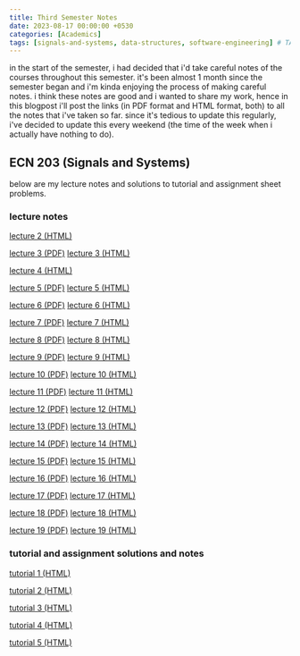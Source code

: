 ```yaml
---
title: Third Semester Notes
date: 2023-08-17 00:00:00 +0530
categories: [Academics]
tags: [signals-and-systems, data-structures, software-engineering] # TAG names should always be lowercase
---
```


in the start of the semester, i had decided that i'd take careful notes of the courses throughout this semester. it's been almost 1 month since the semester began and i'm kinda enjoying the process of making careful notes. i think these notes are good and i wanted to share my work, hence in this blogpost i'll post the links (in PDF format and HTML format, both) to all the notes that i've taken so far. since it's tedious to update this regularly, i've decided to update this every weekend (the time of the week when i actually have nothing to do). 
## ECN 203 (Signals and Systems)
below are my lecture notes and solutions to tutorial and assignment sheet problems.
### lecture notes

 <a href="https://raw.githack.com/MmukulKhedekar/ECN-203/main/notes/lecture2/lecture%202%20(20%207%202023)%20267565cb4f334348b48c141e6aa1da8b.html"> lecture 2 (HTML)</a>

<a href="https://docs.google.com/viewer?url=https://raw.githubusercontent.com/MmukulKhedekar/ECN-203/main/notes/lecture3.pdf">lecture 3 (PDF)</a> <a href="https://raw.githack.com/MmukulKhedekar/ECN-203/main/notes/lecture3/lecture%203%20(24%207%202023)%201984168e42aa453684c3a093287cc6b1.html"> lecture 3 (HTML)</a>

 <a href="https://raw.githack.com/MmukulKhedekar/ECN-203/main/notes/lecture4/lecture%204%20(25%207%202023)%20f4e38ab67e79447683e52cea7b0b1e45.html"> lecture 4 (HTML)</a>

<a href="https://docs.google.com/viewer?url=https://raw.githubusercontent.com/MmukulKhedekar/ECN-203/main/notes/lecture3=5.pdf">lecture 5 (PDF)</a> <a href="https://raw.githack.com/MmukulKhedekar/ECN-203/main/notes/lecture5/lecture%205%20(27%207%202023)%2076f1a5bea88e48cc8c5c5023522d6b80.html"> lecture 5 (HTML)</a>

<a href="https://docs.google.com/viewer?url=https://raw.githubusercontent.com/MmukulKhedekar/ECN-203/main/notes/lecture6.pdf">lecture 6 (PDF)</a> <a href="https://raw.githack.com/MmukulKhedekar/ECN-203/main/notes/lecture6/lecture%206%20(1%208%202023)%203bb55a8c5b94425a8c9233ed2567be7d.html"> lecture 6 (HTML)</a>

<a href="https://docs.google.com/viewer?url=https://raw.githubusercontent.com/MmukulKhedekar/ECN-203/main/notes/lecture7.pdf">lecture 7 (PDF)</a> <a href="https://raw.githack.com/MmukulKhedekar/ECN-203/main/notes/lecture7/lecture%207%20(7%208%202023)%2069528b7f3d95421e8c5f368f212b23f3.html"> lecture 7 (HTML)</a>

<a href="https://docs.google.com/viewer?url=https://raw.githubusercontent.com/MmukulKhedekar/ECN-203/main/notes/lecture8.pdf">lecture 8 (PDF)</a> <a href="https://raw.githack.com/MmukulKhedekar/ECN-203/main/notes/lecture8/lecture%208%20(7%208%202023)%2022355b8c07ed4d3484a2b5c05b9a2d6d.html"> lecture 8 (HTML)</a>

<a href="https://docs.google.com/viewer?url=https://raw.githubusercontent.com/MmukulKhedekar/ECN-203/main/notes/lecture9.pdf">lecture 9 (PDF)</a> <a href="https://raw.githack.com/MmukulKhedekar/ECN-203/main/notes/lecture9/lecture%209%20(8%208%202023)%20ba41a8dda7c2440aa2d799e424b80981.html"> lecture 9 (HTML)</a>

<a href="https://docs.google.com/viewer?url=https://raw.githubusercontent.com/MmukulKhedekar/ECN-203/main/notes/lecture10.pdf">lecture 10 (PDF)</a> <a href="https://raw.githack.com/MmukulKhedekar/ECN-203/main/notes/lecture10/lecture%2010%20(10%208%202023)%20173b6615228145549c311ba7f6fa484b.html"> lecture 10 (HTML)</a>

<a href="https://docs.google.com/viewer?url=https://raw.githubusercontent.com/MmukulKhedekar/ECN-203/main/notes/lecture11.pdf">lecture 11 (PDF)</a> <a href="https://raw.githack.com/MmukulKhedekar/ECN-203/main/notes/lecture11/lecture%2011%20(11%208%202023)%20a354a5bdf5d4488fa5f53298415216cb.html"> lecture 11 (HTML)</a>

<a href="https://docs.google.com/viewer?url=https://raw.githubusercontent.com/MmukulKhedekar/ECN-203/main/notes/lecture12.pdf">lecture 12 (PDF)</a> <a href="https://raw.githack.com/MmukulKhedekar/ECN-203/main/notes/lecture12/lecture%2012%20(14%208%202023)%20bf287c329f7d4e9080135377031d1050.html"> lecture 12 (HTML)</a>

<a href="https://docs.google.com/viewer?url=https://raw.githubusercontent.com/MmukulKhedekar/ECN-203/main/notes/lecture13.pdf">lecture 13 (PDF)</a> <a href="https://raw.githack.com/MmukulKhedekar/ECN-203/main/notes/lecture13/lecture%2013%20(17%208%202023)%20259eaf223bad4adfa0088cf0eaa195cd.html"> lecture 13 (HTML)</a>

<a href="https://docs.google.com/viewer?url=https://raw.githubusercontent.com/MmukulKhedekar/ECN-203/main/notes/lecture14.pdf">lecture 14 (PDF)</a> <a href="https://raw.githack.com/MmukulKhedekar/ECN-203/main/notes/lecture14/lecture%2014%20(21%208%202023)%20812fc0931c4a4fd2bedf9dca4ee0e3af.html"> lecture 14 (HTML)</a>

<a href="https://docs.google.com/viewer?url=https://raw.githubusercontent.com/MmukulKhedekar/ECN-203/main/notes/lecture15.pdf">lecture 15 (PDF)</a> <a href="https://raw.githack.com/MmukulKhedekar/ECN-203/main/notes/lecture15/lecture%2015%20(22%208%202023)%20c6b41d32b23147a3ba6e2284247a1964.html"> lecture 15 (HTML)</a>

<a href="https://docs.google.com/viewer?url=https://raw.githubusercontent.com/MmukulKhedekar/ECN-203/main/notes/lecture16.pdf">lecture 16 (PDF)</a> <a href="https://raw.githack.com/MmukulKhedekar/ECN-203/main/notes/lecture16/lecture%2016%20(24%208%202023)%207f8edf9befd54c68a5677fe8c1a5a1da.html"> lecture 16 (HTML)</a>

<a href="https://docs.google.com/viewer?url=https://raw.githubusercontent.com/MmukulKhedekar/ECN-203/main/notes/lecture17.pdf">lecture 17 (PDF)</a> <a href="https://raw.githack.com/MmukulKhedekar/ECN-203/main/notes/lecture17/lecture%2017%20(28%208%202023)%20ebbd474d19bd4dedb3541d85237f97a1.html"> lecture 17 (HTML)</a>

<a href="https://docs.google.com/viewer?url=https://raw.githubusercontent.com/MmukulKhedekar/ECN-203/main/notes/lecture18.pdf">lecture 18 (PDF)</a> <a href="https://raw.githack.com/MmukulKhedekar/ECN-203/main/notes/lecture18/lecture%2018%20(29%208%202023)%20cfe4d5c922244572bbe13896d87bf573.html"> lecture 18 (HTML)</a>

<a href="https://docs.google.com/viewer?url=https://raw.githubusercontent.com/MmukulKhedekar/ECN-203/main/notes/lecture19.pdf">lecture 19 (PDF)</a> <a href="https://raw.githack.com/MmukulKhedekar/ECN-203/main/notes/lecture19/lecture%2019%20(31%208%202023)%20e9637706552c440ba9b08ab6c1fb70be.html"> lecture 19 (HTML)</a>



### tutorial and assignment solutions and notes

<a href="https://raw.githack.com/MmukulKhedekar/ECN-203/main/notes/lecture12/lecture%2012%20(14%208%202023)%20bf287c329f7d4e9080135377031d1050.html"> tutorial 1 (HTML)</a>

<a href="https://raw.githack.com/MmukulKhedekar/ECN-203/main/tut2/tutorial%203%20(14%208%202023)%20cbacd3e77bc34dba8f8952ca84cc05e0.html"> tutorial 2 (HTML)</a>

<a href="https://raw.githack.com/MmukulKhedekar/ECN-203/main/notes/lecture12/lecture%2012%20(14%208%202023)%20bf287c329f7d4e9080135377031d1050.html"> tutorial 3 (HTML)</a>

<a href="https://raw.githack.com/MmukulKhedekar/ECN-203/main/notes/lecture12/lecture%2012%20(14%208%202023)%20bf287c329f7d4e9080135377031d1050.html"> tutorial 4 (HTML)</a>

<a href="https://raw.githack.com/MmukulKhedekar/ECN-203/main/tut5/tutorial%205%20(23%208%202023)%20b1ecd39071fa4027a4c79078c44bd2be.html"> tutorial 5 (HTML)</a>


